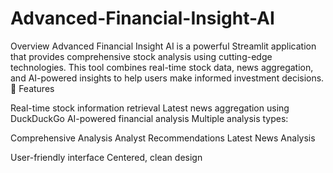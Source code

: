 # Advanced-Financial-Insight-AI

Overview
Advanced Financial Insight AI is a powerful Streamlit application that provides comprehensive stock analysis using cutting-edge technologies. This tool combines real-time stock data, news aggregation, and AI-powered insights to help users make informed investment decisions.
🌟 Features

Real-time stock information retrieval
Latest news aggregation using DuckDuckGo
AI-powered financial analysis
Multiple analysis types:

Comprehensive Analysis
Analyst Recommendations
Latest News Analysis


User-friendly interface
Centered, clean design

